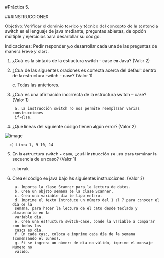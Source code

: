 #Práctica 5.

###INSTRUCCIONES

Objetivo: Verificar el dominio teórico y técnico del concepto de la sentencia switch
en el lenguaje de java mediante, preguntas abiertas, de opción múltiple y ejercicios para
desarrollar su código.

Indicaciones: Pedir responder y/o desarrollar cada una de las preguntas de manera
breve y clara.

1. ¿Cuál es la sintaxis de la estructura switch - case en Java? (Valor 2)

2. ¿Cual de las siguientes oraciones es correcta acerca del default dentro de la
estructura switch - case? (Valor 1)

      c. Todas las anteriores.
      
3. ¿Cuál es una afirmación incorrecta de la estructura switch – case? (Valor 1)

        a. La instrucción switch no nos permite reemplazar varias construcciones
        if-else.
                
4. ¿Qué líneas del siguiente código tienen algún error? (Valor 2)

![image](https://user-images.githubusercontent.com/91554777/176980099-2bf4ede3-0c22-49af-9bc5-0d2f09f81976.png)

      c) Línea 1, 9 10, 14
      
 5. En la estructura switch - case, ¿cuál instrucción se usa para terminar la secuencia
de un caso? (Valor 1)

      c. break
   
      
6. Crea el código en java bajo las siguientes instrucciones: (Valor 3)

        a. Importa la clase Scanner para la lectura de datos.
        b. Crea un objeto semana de la clase Scanner.
        c. Crea una variable dia de tipo entero.
        d. Imprime el texto Introduce un número del 1 al 7 para conocer el día de la
        semana, para hacer la lectura de el dato desde teclado y almacenarlo en la
        variable dia.
        e. Crea una estructura switch-case, donde la variable a comparar con todos los
        casos es dia.
        f. En cada caso, coloca e imprime cada día de la semana (comenzando el Lunes).
        g. Si se ingresa un número de día no válido, imprime el mensaje Número no
        válido.
